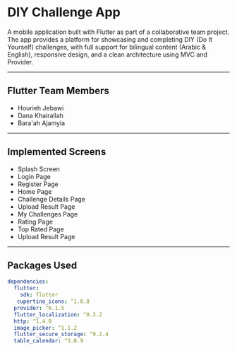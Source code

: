 # DIY Challenge App 

A mobile application built with Flutter as part of a collaborative team project.  
The app provides a platform for showcasing and completing DIY (Do It Yourself) challenges,
with full support for bilingual content (Arabic & English),
responsive design, and a clean architecture using MVC and Provider.

---

##  Flutter Team Members

- Hourieh Jebawi 
- Dana Khairallah
- Bara'ah Ajamyia

---

##  Implemented Screens

-  Splash Screen
-  Login Page
-  Register Page
-  Home Page
-  Challenge Details Page
- Upload Result Page
-  My Challenges Page
-  Rating Page
- Top Rated Page
- Upload Result Page 



---

##  Packages Used

```yaml
dependencies:
  flutter:
    sdk: flutter
   cupertino_icons: ^1.0.8
  provider: ^6.1.5
  flutter_localization: ^0.3.2
  http: ^1.4.0
  image_picker: ^1.1.2
  flutter_secure_storage: ^9.2.4
  table_calendar: ^3.0.9
